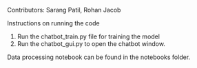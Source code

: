 Contributors: Sarang Patil, Rohan Jacob

Instructions on running the code
1. Run the chatbot_train.py file for training the model
2. Run the chatbot_gui.py to open the chatbot window.

Data processing notebook can be found in the notebooks folder.
